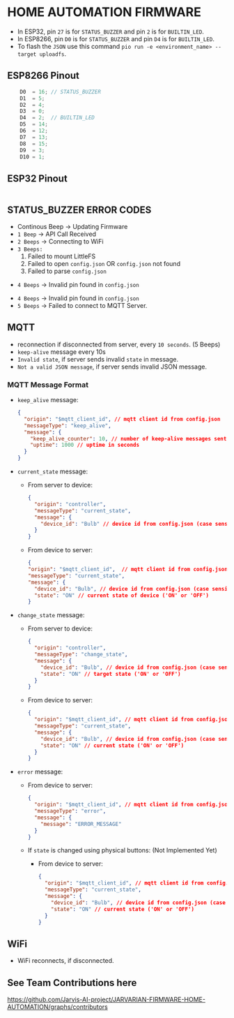 # HOME AUTOMATION FIRMWARE

- In ESP32, pin `27` is for `STATUS_BUZZER` and pin `2` is for `BUILTIN_LED`.
- In ESP8266, pin `D0` is for `STATUS_BUZZER` and pin `D4` is for `BUILTIN_LED`.
- To flash the `JSON` use this command `pio run -e <environment_name> --target uploadfs`.

## ESP8266 Pinout

```c
    D0  = 16; // STATUS_BUZZER
    D1  = 5;
    D2  = 4;
    D3  = 0;
    D4  = 2;  // BUILTIN_LED
    D5  = 14;
    D6  = 12;
    D7  = 13;
    D8  = 15;
    D9  = 3;
    D10 = 1;
```

## ESP32 Pinout

```c

```

## STATUS_BUZZER ERROR CODES

- Continous Beep -> Updating Firmware
- `1 Beep` -> API Call Received
- `2 Beeps` -> Connecting to WiFi
- `3 Beeps:`
  1. Failed to mount LittleFS
  2. Failed to open `config.json` OR `config.json` not found
  3. Failed to parse `config.json`

* `4 Beeps` -> Invalid pin found in `config.json`

- `4 Beeps` -> Invalid pin found in `config.json`
- `5 Beeps` -> Failed to connect to MQTT Server.

## MQTT

- reconnection if disconnected from server, every `10 seconds`. (5 Beeps)
- `keep-alive` message every 10s
- `Invalid state`, if server sends invalid `state` in message.
- `Not a valid JSON message`, if server sends invalid JSON message.

### MQTT Message Format

- `keep_alive` message:

  ```json
  {
    "origin": "$mqtt_client_id", // mqtt client id from config.json
    "messageType": "keep_alive",
    "message": {
      "keep_alive_counter": 10, // number of keep-alive messages sent from last reboot (starting from 1)
      "uptime": 1000 // uptime in seconds
    }
  }
  ```

- `current_state` message:

  - From server to device:

    ```json
    {
      "origin": "controller",
      "messageType": "current_state",
      "message": {
        "device_id": "Bulb" // device id from config.json (case sensitive)
      }
    }
    ```

  - From device to server:

    ```json
    {
    "origin": "$mqtt_client_id",  // mqtt client id from config.json
    "messageType": "current_state",
    "message": {
      "device_id": "Bulb", // device id from config.json (case sensitive)
      "state": "ON" // current state of device ('ON' or 'OFF')
    }
    ```

- `change_state` message:

  - From server to device:

    ```json
    {
      "origin": "controller",
      "messageType": "change_state",
      "message": {
        "device_id": "Bulb", // device id from config.json (case sensitive)
        "state": "ON" // target state ('ON' or 'OFF')
      }
    }
    ```

  - From device to server:

    ```json
    {
      "origin": "$mqtt_client_id", // mqtt client id from config.json
      "messageType": "current_state",
      "message": {
        "device_id": "Bulb", // device id from config.json (case sensitive)
        "state": "ON" // current state ('ON' or 'OFF')
      }
    }
    ```

- `error` message:

  - From device to server:

    ```json
    {
      "origin": "$mqtt_client_id", // mqtt client id from config.json
      "messageType": "error",
      "message": {
        "message": "ERROR_MESSAGE"
      }
    }
    ```

  - If `state` is changed using physical buttons: (Not Implemented Yet)

    - From device to server:

      ```json
      {
        "origin": "$mqtt_client_id", // mqtt client id from config.json
        "messageType": "current_state",
        "message": {
          "device_id": "Bulb", // device id from config.json (case sensitive)
          "state": "ON" // current state ('ON' or 'OFF')
        }
      }
      ```

## WiFi

- WiFi reconnects, if disconnected.

## See Team Contributions here

https://github.com/Jarvis-AI-project/JARVARIAN-FIRMWARE-HOME-AUTOMATION/graphs/contributors

